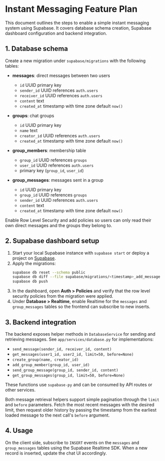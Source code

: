 # Instant Messaging Feature Plan

This document outlines the steps to enable a simple instant messaging system using Supabase. It covers database schema creation, Supabase dashboard configuration and backend integration.

## 1. Database schema
Create a new migration under `supabase/migrations` with the following tables:

- **messages**: direct messages between two users
  - `id` UUID primary key
  - `sender_id` UUID references `auth.users`
  - `receiver_id` UUID references `auth.users`
  - `content` text
  - `created_at` timestamp with time zone default `now()`

- **groups**: chat groups
  - `id` UUID primary key
  - `name` text
  - `creator_id` UUID references `auth.users`
  - `created_at` timestamp with time zone default `now()`

- **group_members**: membership table
  - `group_id` UUID references `groups`
  - `user_id` UUID references `auth.users`
  - primary key (`group_id`, `user_id`)

- **group_messages**: messages sent in a group
  - `id` UUID primary key
  - `group_id` UUID references `groups`
  - `sender_id` UUID references `auth.users`
  - `content` text
  - `created_at` timestamp with time zone default `now()`

Enable Row Level Security and add policies so users can only read their own direct messages and the groups they belong to.

## 2. Supabase dashboard setup
1. Start your local Supabase instance with `supabase start` or deploy a project on [Supabase](https://supabase.com).
2. Apply the migrations:
   ```bash
   supabase db reset --schema public
   supabase db diff --file supabase/migrations/<timestamp>_add_messages.sql
   supabase db push
   ```
3. In the dashboard, open **Auth > Policies** and verify that the row level security policies from the migration were applied.
4. Under **Database > Realtime**, enable Realtime for the `messages` and `group_messages` tables so the frontend can subscribe to new inserts.

## 3. Backend integration
The backend exposes helper methods in `DatabaseService` for sending and retrieving messages. See `app/services/database.py` for implementations:

- `send_message(sender_id, receiver_id, content)`
- `get_messages(user1_id, user2_id, limit=50, before=None)`
- `create_group(name, creator_id)`
- `add_group_member(group_id, user_id)`
- `send_group_message(group_id, sender_id, content)`
- `get_group_messages(group_id, limit=50, before=None)`

These functions use `supabase-py` and can be consumed by API routes or other services.

Both message retrieval helpers support simple pagination through the
`limit` and `before` parameters. Fetch the most recent messages with the
desired limit, then request older history by passing the timestamp from
the earliest loaded message to the next call's `before` argument.

## 4. Usage
On the client side, subscribe to `INSERT` events on the `messages` and `group_messages` tables using the Supabase Realtime SDK. When a new record is inserted, update the chat UI accordingly.

